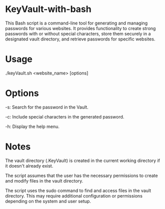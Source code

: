 # KeyVault-with-bash
This Bash script is a command-line tool for generating and managing passwords for various websites.
It provides functionality to create strong passwords with or without special characters, store them securely in a designated vault directory, and retrieve passwords for specific websites.



# Usage
./keyVault.sh <website_name> [options]




# Options
-s: Search for the password in the Vault.

-c: Include special characters in the generated password.

-h: Display the help menu.



# Notes
The vault directory (.KeyVault) is created in the current working directory if it doesn't already exist.

The script assumes that the user has the necessary permissions to create and modify files in the vault directory.

The script uses the sudo command to find and access files in the vault directory. This may require additional configuration or permissions depending on the system and user setup.
